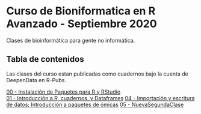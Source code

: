 # Curso de Bioniformatica en R Avanzado - Septiembre 2020

Clases de bioinformática para gente no informática. 

## Tabla de contenidos

Las clases del curso estan publicadas como cuadernos bajo la cuenta de DeepenData en R-Pubs. 

[00 - Instalación de Paquetes para R y RStudio](https://rpubs.com/DeepenData/r00-instalacion-paquetes)  
[01 - Introducción a R, cuadernos, y Dataframes](https://rpubs.com/DeepenData/r01-introduccion-dataframes)  <!-- Clases de 2020-05-28 -->
[04 - Importación y escritura de datos; Introducción a paquetes de ómicas](https://rpubs.com/DeepenData/r04_importacion_escritura)  <!-- Clases de 2020-09-24 -->
[05 - NuevaSegundaClase]()  <!-- Clase de 2020-09-31 -->
